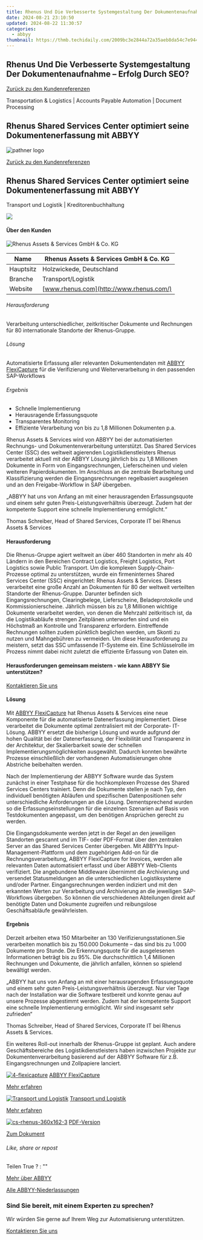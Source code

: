 ```yaml
---
title: Rhenus Und Die Verbesserte Systemgestaltung Der Dokumentenaufnahme – Erfolg Durch SEO?
date: 2024-08-21 23:10:50
updated: 2024-08-22 11:30:57
categories:
  - abbyy
thumbnail: https://thmb.techidaily.com/2009bc3e2844a72a35aeb8da54c7e944a8b3e4812872b9ea8cbcc32ac61bea57.jpg
---
```


## Rhenus Und Die Verbesserte Systemgestaltung Der Dokumentenaufnahme – Erfolg Durch SEO?

[Zurück zu den Kundenreferenzen](https://tools.techidaily.com/abbyy/products/)

Transportation & Logistics | Accounts Payable Automation | Document Processing

## Rhenus Shared Services Center optimiert seine Dokumentenerfassung mit ABBYY

![pathner logo](https://content.abbyy.com/-/media/project/abbyy/abbyy/logos-white/de/70191.png?h=40&iar=0&w=120)

[Zurück zu den Kundenreferenzen](https://tools.techidaily.com/abbyy/products/)

## Rhenus Shared Services Center optimiert seine Dokumentenerfassung mit ABBYY

Transport und Logistik | Kreditorenbuchhaltung 

![](https://static1.abbyy.com/abbyycommedia/16262/cs-rhenus-556x303-3.jpg) 

#### Über den Kunden

![Rhenus Assets & Services GmbH & Co. KG](https://static4.abbyy.com/abbyycommedia/15831/rhenus-logo_150x80.jpg) 

| Name      | Rhenus Assets & Services GmbH & Co. KG   |
| --------- | ---------------------------------------- |
| Hauptsitz | Holzwickede, Deutschland                 |
| Branche   | Transport/Logistik                       |
| Website   | [www.rhenus.com](http://www.rhenus.com/) |

###### Herausforderung

Verarbeitung unterschiedlicher, zeitkritischer Dokumente und Rechnungen für 80 internationale Standorte der Rhenus-Gruppe.

###### Lösung

Automatisierte Erfassung aller relevanten Dokumentendaten mit [ABBYY FlexiCapture](https://tools.techidaily.com/abbyy/products/) für die Verifizierung und Weiterverarbeitung in den passenden SAP-Workflows

###### Ergebnis

* Schnelle Implementierung
* Herausragende Erfassungsquote
* Transparentes Monitoring
* Effiziente Verarbeitung von bis zu 1,8 Millionen Dokumenten p.a.

Rhenus Assets & Services wird von ABBYY bei der automatisierten Rechnungs- und Dokumentenverarbeitung unterstützt. Das Shared Services Center (SSC) des weltweit agierenden Logistikdienstleisters Rhenus verarbeitet aktuell mit der ABBYY Lösung jährlich bis zu 1,8 Millionen Dokumente in Form von Eingangsrechnungen, Lieferscheinen und vielen weiteren Papierdokumenten. Im Anschluss an die zentrale Bearbeitung und Klassifizierung werden die Eingangsrechnungen regelbasiert ausgelesen und an den Freigabe-Workflow in SAP übergeben.

 „ABBYY hat uns von Anfang an mit einer herausragenden Erfassungsquote und einem sehr guten Preis-Leistungsverhältnis überzeugt. Zudem hat der kompetente Support eine schnelle Implementierung ermöglicht.“

 Thomas Schreiber, Head of Shared Services, Corporate IT bei Rhenus Assets & Services

#### Herausforderung

Die Rhenus-Gruppe agiert weltweit an über 460 Standorten in mehr als 40 Ländern in den Bereichen Contract Logistics, Freight Logistics, Port Logistics sowie Public Transport. Um die komplexen Supply-Chain-Prozesse optimal zu unterstützen, wurde ein firmeninternes Shared Services Center (SSC) eingerichtet: Rhenus Assets & Services. Dieses verarbeitet eine große Anzahl an Dokumenten für 80 der weltweit verteilten Standorte der Rhenus-Gruppe. Darunter befinden sich Eingangsrechnungen, Clearingbelege, Lieferscheine, Beladeprotokolle und Kommissionierscheine. Jährlich müssen bis zu 1,8 Millionen wichtige Dokumente verarbeitet werden, von denen die Mehrzahl zeitkritisch ist, da die Logistikabläufe strengen Zeitplänen unterworfen sind und ein Höchstmaß an Kontrolle und Transparenz erfordern. Eintreffende Rechnungen sollten zudem pünktlich beglichen werden, um Skonti zu nutzen und Mahngebühren zu vermeiden. Um diese Herausforderung zu meistern, setzt das SSC umfassende IT-Systeme ein. Eine Schlüsselrolle im Prozess nimmt dabei nicht zuletzt die effiziente Erfassung von Daten ein.

#### Herausforderungen gemeinsam meistern - wie kann ABBYY Sie unterstützen?  

[Kontaktieren Sie uns](https://tools.techidaily.com/abbyy/products/) 

#### Lösung

Mit [ABBYY FlexiCapture](https://tools.techidaily.com/abbyy/products/) hat Rhenus Assets & Services eine neue Komponente für die automatisierte Datenerfassung implementiert. Diese verarbeitet die Dokumente optimal zentralisiert mit der Corporate- IT-Lösung. ABBYY ersetzt die bisherige Lösung und wurde aufgrund der hohen Qualität bei der Datenerfassung, der Flexibilität und Transparenz in der Architektur, der Skalierbarkeit sowie der schnellen Implementierungsmöglichkeiten ausgewählt. Dadurch konnten bewährte Prozesse einschließlich der vorhandenen Automatisierungen ohne Abstriche beibehalten werden.  
  
Nach der Implementierung der ABBYY Software wurde das System zunächst in einer Testphase für die hochkomplexen Prozesse des Shared Services Centers trainiert. Denn die Dokumente stellen je nach Typ, den individuell benötigten Abläufen und spezifischen Datenpositionen sehr unterschiedliche Anforderungen an die Lösung. Dementsprechend wurden so die Erfassungseinstellungen für die einzelnen Szenarien auf Basis von Testdokumenten angepasst, um den benötigen Ansprüchen gerecht zu werden.  
  
Die Eingangsdokumente werden jetzt in der Regel an den jeweiligen Standorten gescannt und im TIF- oder PDF-Format über den zentralen Server an das Shared Services Center übergeben. Mit ABBYYs Input-Management-Plattform und dem zugehörigen Add-on für die Rechnungsverarbeitung, ABBYY FlexiCapture for Invoices, werden alle relevanten Daten automatisiert erfasst und über ABBYY Web-Clients verifiziert. Die angebundene Middleware übernimmt die Archivierung und versendet Statusmeldungen an die unterschiedlichen Logistiksysteme und/oder Partner. Eingangsrechnungen werden indiziert und mit den erkannten Werten zur Verarbeitung und Archivierung an die jeweiligen SAP-Workflows übergeben. So können die verschiedenen Abteilungen direkt auf benötigte Daten und Dokumente zugreifen und reibungslose Geschäftsabläufe gewährleisten.

#### Ergebnis

Derzeit arbeiten etwa 150 Mitarbeiter an 130 Verifizierungsstationen.Sie verarbeiten monatlich bis zu 150.000 Dokumente – das sind bis zu 1.000 Dokumente pro Stunde. Die Erkennungsquote für die ausgelesenen Informationen beträgt bis zu 95%. Die durchschnittlich 1,4 Millionen Rechnungen und Dokumente, die jährlich anfallen, können so spielend bewältigt werden.  

 „ABBYY hat uns von Anfang an mit einer herausragenden Erfassungsquote und einem sehr guten Preis-Leistungsverhältnis überzeugt. Nur vier Tage nach der Installation war die Software testbereit und konnte genau auf unsere Prozesse abgestimmt werden. Zudem hat der kompetente Support eine schnelle Implementierung ermöglicht. Wir sind insgesamt sehr zufrieden“

 Thomas Schreiber, Head of Shared Services, Corporate IT bei Rhenus Assets & Services.

Ein weiteres Roll-out innerhalb der Rhenus-Gruppe ist geplant. Auch andere Geschäftsbereiche des Logistikdienstleisters haben inzwischen Projekte zur Dokumentenverarbeitung basierend auf der ABBYY Software für z.B. Eingangsrechnungen und Zollpapiere lanciert.

[![4-flexicapture](https://static2.abbyy.com/abbyycommedia/21380/4-flexicapture.jpg)](https://tools.techidaily.com/abbyy/products/) [ABBYY FlexiCapture](https://tools.techidaily.com/abbyy/products/) 

[Mehr erfahren](https://tools.techidaily.com/abbyy/products/) 

[![Transport und Logistik](https://static5.abbyy.com/abbyycommedia/14363/13-transportation.jpg)](https://tools.techidaily.com/abbyy/products/) [Transport und Logistik](https://tools.techidaily.com/abbyy/products/) 

[Mehr erfahren](https://tools.techidaily.com/abbyy/products/) 

[![cs-rhenus-360x162-3](https://static2.abbyy.com/abbyycommedia/16261/cs-rhenus-360x162-3.jpg)](https://static4.abbyy.com/abbyycommedia/7356/fallstudie-rhenus-transport-logistik-de.pdf "PDF-Version") [PDF-Version](https://static4.abbyy.com/abbyycommedia/7356/fallstudie-rhenus-transport-logistik-de.pdf "PDF-Version") 

[Zum Dokument](https://static4.abbyy.com/abbyycommedia/7356/fallstudie-rhenus-transport-logistik-de.pdf "PDF-Version") 

###### Like, share or repost

Teilen  True ?  : "" 

[Mehr über ABBYY](https://tools.techidaily.com/abbyy/products/) 

[Alle ABBYY-Niederlassungen](https://tools.techidaily.com/abbyy/products/) 

### Sind Sie bereit, mit einem Experten zu sprechen?

Wir würden Sie gerne auf Ihrem Weg zur Automatisierung unterstützen.

[Kontaktieren Sie uns](https://tools.techidaily.com/abbyy/products/)

<ins class="adsbygoogle"
     style="display:block"
     data-ad-format="autorelaxed"
     data-ad-client="ca-pub-7571918770474297"
     data-ad-slot="1223367746"></ins>



<ins class="adsbygoogle"
     style="display:block"
     data-ad-client="ca-pub-7571918770474297"
     data-ad-slot="8358498916"
     data-ad-format="auto"
     data-full-width-responsive="true"></ins>
